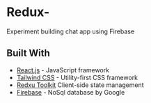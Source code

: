 # Redux-

Experiment building chat app using Firebase

## Built With

- [React.js](https://react.dev/) - JavaScript framework
- [Tailwind CSS](https://tailwindcss.com/) - Utility-first CSS framework
- [Redxu Toolkit](https://redux-toolkit.js.org/) Client-side state management
- [Firebase](https://firebase.google.com/) - NoSql database by Google
